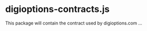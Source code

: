 digioptions-contracts.js
========================

This package will contain the contract used by digioptions.com ...
